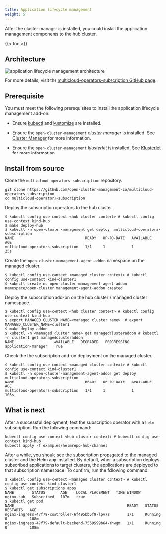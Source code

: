 ```yaml
---
title: Application lifecycle management
weight: 5
---
```


After the cluster manager is installed, you could install the application management components to the hub cluster.

<!-- spellchecker-disable -->

{{< toc >}}

<!-- spellchecker-enable -->

## Architecture

<img src="https://github.com/open-cluster-management-io/multicloud-operators-subscription/raw/main/images/architecture.png" 
alt="application lifecycle management architecture" 
class="responsive2">
<!-- ![application lifecycle management architecture](https://github.com/open-cluster-management-io/multicloud-operators-subscription/raw/main/images/architecture.png) -->

For more details, visit the [multicloud-operators-subscription GitHub page](https://github.com/open-cluster-management-io/multicloud-operators-subscription).

## Prerequisite

You must meet the following prerequisites to install the application lifecycle management add-on:

- Ensure [kubectl](https://kubernetes.io/docs/tasks/tools/install-kubectl) and [kustomize](https://kubernetes-sigs.github.io/kustomize/installation) are installed.

- Ensure the `open-cluster-management` _cluster manager_ is installed. See [Cluster Manager](/getting-started/core/cluster-manager) for more information.

- Ensure the `open-cluster-management` _klusterlet_ is installed. See [Klusterlet](/getting-started/core/register-cluster) for more information.

## Install from source

Clone the `multicloud-operators-subscription` repository.

```Shell
git clone https://github.com/open-cluster-management-io/multicloud-operators-subscription
cd multicloud-operators-subscription
```

Deploy the subscription operators to the hub cluster.

```Shell
$ kubectl config use-context <hub cluster context> # kubectl config use-context kind-hub
$ make deploy-hub
$ kubectl -n open-cluster-management get deploy  multicloud-operators-subscription
NAME                                READY   UP-TO-DATE   AVAILABLE   AGE
multicloud-operators-subscription   1/1     1            1           25s
```

Create the `open-cluster-management-agent-addon` namespace on the managed cluster.

```shell
$ kubectl config use-context <managed cluster context> # kubectl config use-context kind-cluster1
$ kubectl create ns open-cluster-management-agent-addon
namespace/open-cluster-management-agent-addon created
```

Deploy the subscription add-on on the hub cluster's managed cluster namespace.

```shell
$ kubectl config use-context <hub cluster context> # kubectl config use-context kind-hub
$ export MANAGED_CLUSTER_NAME=<managed cluster name>  # export MANAGED_CLUSTER_NAME=cluster1
$ make deploy-addon
$ kubectl -n <managed cluster name> get managedclusteraddon # kubectl -n cluster1 get managedclusteraddon
NAME                  AVAILABLE   DEGRADED   PROGRESSING
application-manager   True
```

Check the the subscription add-on deployment on the managed cluster.

```shell
$ kubectl config use-context <managed cluster context> # kubectl config use-context kind-cluster1
$ kubectl -n open-cluster-management-agent-addon get deploy multicloud-operators-subscription
NAME                                READY   UP-TO-DATE   AVAILABLE   AGE
multicloud-operators-subscription   1/1     1            1           103s
```

## What is next

After a successful deployment, test the subscription operator with a `helm` subscription. Run the following command:

```Shell
kubectl config use-context <hub cluster context> # kubectl config use-context kind-hub
kubectl apply -f examples/helmrepo-hub-channel
```

After a while, you should see the subscription propagated to the managed cluster and the Helm app installed. By default, when a subscription deploys subscribed applications to target clusters, the applications are deployed to that subscription namespace. To confirm, run the following command:

```Shell
$ kubectl config use-context <managed cluster context> # kubectl config use-context kind-cluster1
$ kubectl get subscriptions.apps
NAME        STATUS       AGE    LOCAL PLACEMENT   TIME WINDOW
nginx-sub   Subscribed   107m   true
$ kubectl get pod
NAME                                                   READY   STATUS      RESTARTS   AGE
nginx-ingress-47f79-controller-6f495bb5f9-lpv7z        1/1     Running     0          108m
nginx-ingress-47f79-default-backend-7559599b64-rhwgm   1/1     Running     0          108m
```